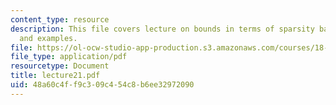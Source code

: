 ```yaml
---
content_type: resource
description: This file covers lecture on bounds in terms of sparsity based on theorem
  and examples.
file: https://ol-ocw-studio-app-production.s3.amazonaws.com/courses/18-465-topics-in-statistics-statistical-learning-theory-spring-2007/48a60c4ff9c309c454c8b6ee32972090_lecture21.pdf
file_type: application/pdf
resourcetype: Document
title: lecture21.pdf
uid: 48a60c4f-f9c3-09c4-54c8-b6ee32972090
---
```

